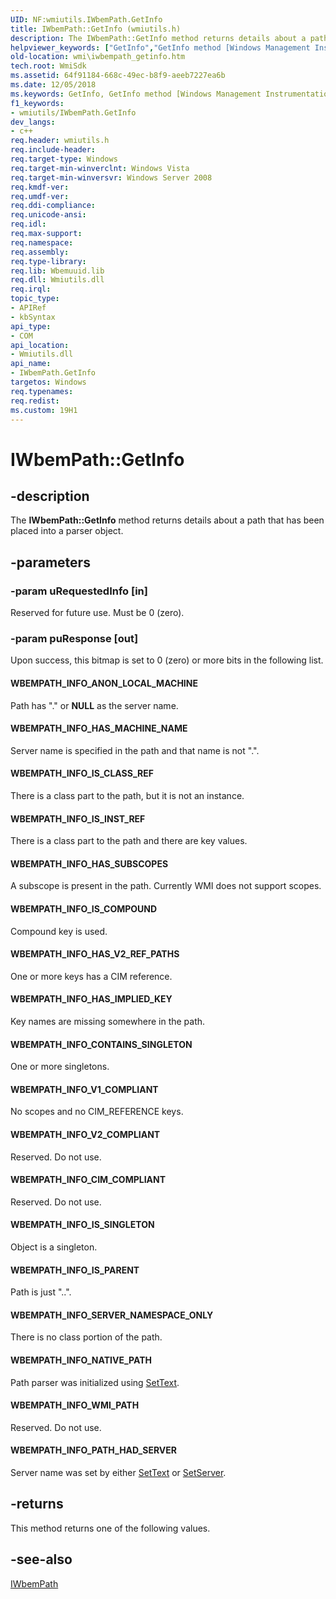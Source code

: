 ```yaml
---
UID: NF:wmiutils.IWbemPath.GetInfo
title: IWbemPath::GetInfo (wmiutils.h)
description: The IWbemPath::GetInfo method returns details about a path that has been placed into a parser object.helpviewer_keywords: ["GetInfo","GetInfo method [Windows Management Instrumentation]","GetInfo method [Windows Management Instrumentation]","IWbemPath interface","IWbemPath interface [Windows Management Instrumentation]","GetInfo method","IWbemPath.GetInfo","IWbemPath::GetInfo","WBEMPATH_INFO_ANON_LOCAL_MACHINE","WBEMPATH_INFO_CIM_COMPLIANT","WBEMPATH_INFO_CONTAINS_SINGLETON","WBEMPATH_INFO_HAS_IMPLIED_KEY","WBEMPATH_INFO_HAS_MACHINE_NAME","WBEMPATH_INFO_HAS_SUBSCOPES","WBEMPATH_INFO_HAS_V2_REF_PATHS","WBEMPATH_INFO_IS_CLASS_REF","WBEMPATH_INFO_IS_COMPOUND","WBEMPATH_INFO_IS_INST_REF","WBEMPATH_INFO_IS_PARENT","WBEMPATH_INFO_IS_SINGLETON","WBEMPATH_INFO_NATIVE_PATH","WBEMPATH_INFO_PATH_HAD_SERVER","WBEMPATH_INFO_SERVER_NAMESPACE_ONLY","WBEMPATH_INFO_V1_COMPLIANT","WBEMPATH_INFO_V2_COMPLIANT","WBEMPATH_INFO_WMI_PATH","_hmm_iwbempath_getinfo","wmi.iwbempath_getinfo","wmiutils/IWbemPath::GetInfo"]
old-location: wmi\iwbempath_getinfo.htm
tech.root: WmiSdk
ms.assetid: 64f91184-668c-49ec-b8f9-aeeb7227ea6b
ms.date: 12/05/2018
ms.keywords: GetInfo, GetInfo method [Windows Management Instrumentation], GetInfo method [Windows Management Instrumentation],IWbemPath interface, IWbemPath interface [Windows Management Instrumentation],GetInfo method, IWbemPath.GetInfo, IWbemPath::GetInfo, WBEMPATH_INFO_ANON_LOCAL_MACHINE, WBEMPATH_INFO_CIM_COMPLIANT, WBEMPATH_INFO_CONTAINS_SINGLETON, WBEMPATH_INFO_HAS_IMPLIED_KEY, WBEMPATH_INFO_HAS_MACHINE_NAME, WBEMPATH_INFO_HAS_SUBSCOPES, WBEMPATH_INFO_HAS_V2_REF_PATHS, WBEMPATH_INFO_IS_CLASS_REF, WBEMPATH_INFO_IS_COMPOUND, WBEMPATH_INFO_IS_INST_REF, WBEMPATH_INFO_IS_PARENT, WBEMPATH_INFO_IS_SINGLETON, WBEMPATH_INFO_NATIVE_PATH, WBEMPATH_INFO_PATH_HAD_SERVER, WBEMPATH_INFO_SERVER_NAMESPACE_ONLY, WBEMPATH_INFO_V1_COMPLIANT, WBEMPATH_INFO_V2_COMPLIANT, WBEMPATH_INFO_WMI_PATH, _hmm_iwbempath_getinfo, wmi.iwbempath_getinfo, wmiutils/IWbemPath::GetInfo
f1_keywords:
- wmiutils/IWbemPath.GetInfo
dev_langs:
- c++
req.header: wmiutils.h
req.include-header: 
req.target-type: Windows
req.target-min-winverclnt: Windows Vista
req.target-min-winversvr: Windows Server 2008
req.kmdf-ver: 
req.umdf-ver: 
req.ddi-compliance: 
req.unicode-ansi: 
req.idl: 
req.max-support: 
req.namespace: 
req.assembly: 
req.type-library: 
req.lib: Wbemuuid.lib
req.dll: Wmiutils.dll
req.irql: 
topic_type:
- APIRef
- kbSyntax
api_type:
- COM
api_location:
- Wmiutils.dll
api_name:
- IWbemPath.GetInfo
targetos: Windows
req.typenames: 
req.redist: 
ms.custom: 19H1
---
```


# IWbemPath::GetInfo


## -description


The 
<b>IWbemPath::GetInfo</b> method returns details about a path that has been placed into a parser object.


## -parameters




### -param uRequestedInfo [in]

Reserved for future use. Must be 0 (zero).


### -param puResponse [out]

Upon success, this bitmap is set to 0 (zero) or more bits in the following list.



#### WBEMPATH_INFO_ANON_LOCAL_MACHINE

Path has "." or <b>NULL</b> as the server name.



#### WBEMPATH_INFO_HAS_MACHINE_NAME

Server name is specified in the path and that name is not ".".



#### WBEMPATH_INFO_IS_CLASS_REF

There is a class part to the path, but it is not an instance.



#### WBEMPATH_INFO_IS_INST_REF

There is a class part to the path and there are key values.



#### WBEMPATH_INFO_HAS_SUBSCOPES

A subscope is present in the path. Currently WMI does not support scopes.



#### WBEMPATH_INFO_IS_COMPOUND

Compound key is used.



#### WBEMPATH_INFO_HAS_V2_REF_PATHS

One or more keys has a CIM reference.



#### WBEMPATH_INFO_HAS_IMPLIED_KEY

Key names are missing somewhere in the path.



#### WBEMPATH_INFO_CONTAINS_SINGLETON

One or more singletons.



#### WBEMPATH_INFO_V1_COMPLIANT

No scopes and no CIM_REFERENCE keys.



#### WBEMPATH_INFO_V2_COMPLIANT

Reserved. Do not use.



#### WBEMPATH_INFO_CIM_COMPLIANT

Reserved. Do not use.



#### WBEMPATH_INFO_IS_SINGLETON

Object is a singleton.



#### WBEMPATH_INFO_IS_PARENT

Path is just "..".



#### WBEMPATH_INFO_SERVER_NAMESPACE_ONLY

There is no class portion of the path.



#### WBEMPATH_INFO_NATIVE_PATH

Path parser was initialized using 
<a href="https://docs.microsoft.com/windows/desktop/api/wmiutils/nf-wmiutils-iwbempath-settext">SetText</a>.



#### WBEMPATH_INFO_WMI_PATH

Reserved. Do not use.



#### WBEMPATH_INFO_PATH_HAD_SERVER

Server name was set by either 
<a href="https://docs.microsoft.com/windows/desktop/api/wmiutils/nf-wmiutils-iwbempath-settext">SetText</a> or 
<a href="https://docs.microsoft.com/windows/desktop/api/wmiutils/nf-wmiutils-iwbempath-setserver">SetServer</a>.


## -returns



This method returns one of the following values.




## -see-also




<a href="https://docs.microsoft.com/windows/desktop/api/wmiutils/nn-wmiutils-iwbempath">IWbemPath</a>
 

 

